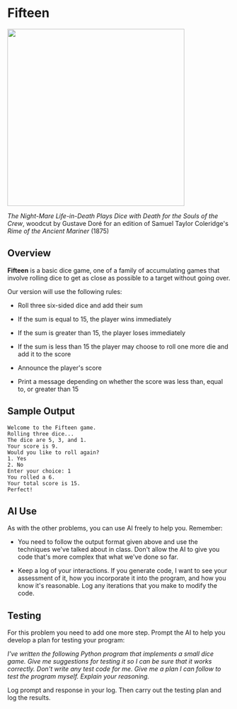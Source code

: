 # Fifteen

<img src="https://preview.redd.it/gustave-dor%C3%A9-the-night-mare-life-in-death-plays-dice-with-v0-mjuyk0eqiwkb1.jpg?auto=webp&s=3f727b48c0a49bff7cd70a01cb41160a5ccbfc4a" width="400px" />

*The Night-Mare Life-in-Death Plays Dice with Death for the Souls of the Crew*, woodcut by Gustave Doré for an edition of Samuel Taylor Coleridge's *Rime of the Ancient Mariner* (1875)

## Overview

**Fifteen** is a basic dice game, one of a family of accumulating games that involve rolling dice to get as close as possible to a target without going over.

Our version will use the following rules:

- Roll three six-sided dice and add their sum

- If the sum is equal to 15, the player wins immediately
- If the sum is greater than 15, the player loses immediately
- If the sum is less than 15 the player may choose to roll one more die and add it to the score

- Announce the player's score
- Print a message depending on whether the score was less than, equal to, or greater than 15

## Sample Output

```
Welcome to the Fifteen game.
Rolling three dice...
The dice are 5, 3, and 1.
Your score is 9.
Would you like to roll again?
1. Yes
2. No
Enter your choice: 1
You rolled a 6.
Your total score is 15.
Perfect!
```

## AI Use

As with the other problems, you can use AI freely to help you. Remember:

- You need to follow the output format given above and use the techniques we've talked about in class. Don't allow the AI to give you code that's more complex that what we've done so far.

- Keep a log of your interactions. If you generate code, I want to see your assessment of it, how you incorporate it into the program, and how you know it's reasonable. Log any iterations that you make to modify the code.

## Testing

For this problem you need to add one more step. Prompt the AI to help you develop a plan for testing your program:

*I've written the following Python program that implements a small dice game.*
*<PASTE PROGRAM HERE>*
*Give me suggestions for testing it so I can be sure that it works correctly. Don't write any test code for me. Give me a plan I can follow to test the program myself. Explain your reasoning.*

Log prompt and response in your log. Then carry out the testing plan and log the results.
